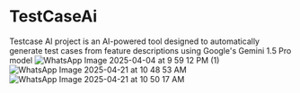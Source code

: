 # TestCaseAi
Testcase AI project is an AI-powered tool designed to automatically generate test cases from feature descriptions using Google's Gemini 1.5 Pro model
![WhatsApp Image 2025-04-04 at 9 59 12 PM (1)](https://github.com/user-attachments/assets/edc3aa69-c7e7-466b-8c88-d381fdbdd0b8)
![WhatsApp Image 2025-04-21 at 10 48 53 AM](https://github.com/user-attachments/assets/692b4c5a-efa2-4fef-b076-095893d6096d)
![WhatsApp Image 2025-04-21 at 10 50 17 AM](https://github.com/user-attachments/assets/1f42d7e4-be84-4c6e-b48e-c8b6344057d3)
